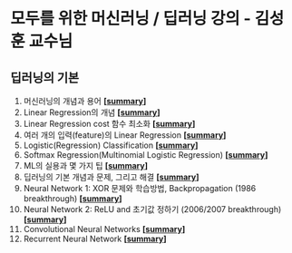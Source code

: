 # 모두를 위한 머신러닝 / 딥러닝 강의 - 김성훈 교수님

## 딥러닝의 기본
1. 머신러닝의 개념과 용어 **[[summary](https://github.com/sa11k/Deep_Learning/blob/master/%EB%A8%B8%EC%8B%A0%EB%9F%AC%EB%8B%9D%EC%9D%98%20%EA%B0%9C%EB%85%90%EA%B3%BC%20%EC%9A%A9%EC%96%B4.md)]**
2. Linear Regression의 개념 **[[summary](https://github.com/sa11k/Deep_Learning/blob/master/Linear%20Regression%EC%9D%98%20%EA%B0%9C%EB%85%90.md)]**
3. Linear Regression cost 함수 최소화 **[[summary](https://github.com/sa11k/Deep_Learning/blob/master/Linear%20Regression%20cost%20%ED%95%A8%EC%88%98%20%EC%B5%9C%EC%86%8C%ED%99%94.md)]**
4. 여러 개의 입력(feature)의 Linear Regression **[[summary]()]**
5. Logistic(Regression) Classification **[[summary]()]**
6. Softmax Regression(Multinomial Logistic Regression) **[[summary]()]**
7. ML의 실용과 몇 가지 팁 **[[summary]()]**
8. 딥러닝의 기본 개념과 문제, 그리고 해결 **[[summary]()]**
9. Neural Network 1: XOR 문제와 학습방법, Backpropagation (1986 breakthrough) **[[summary]()]**
10. Neural Network 2: ReLU and 초기값 정하기 (2006/2007 breakthrough) **[[summary]()]**
11. Convolutional Neural Networks **[[summary]()]**
12. Recurrent Neural Network **[[summary]()]**